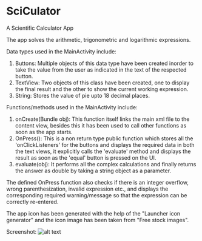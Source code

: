 # SciCulator
A Scientific Calculator App

The app solves the arithmetic, trigonometric and logarithmic expressions.

Data types used in the MainActivity include:
1. Buttons: Multiple objects of this data type have been created inorder to take the value from the user as indicated in the text of the respected button.
2. TextView: Two objects of this class have been created, one to display the final result and the other to show the current working expression.
3. String: Stores the value of pie upto 18 decimal places.

Functions/methods used in the MainActivity include:                                                                              
1. onCreate(Bundle obj): This function itself links the main xml file to the content view, besides this it has been used to call other functions as soon as the app starts.
2. OnPress(): This is a non return type public function which stores all the 'onClickListeners' for the buttons and displays the required data in both the text views, it explicitly calls the 'evaluate' method and displays the result as soon as the 'equal' button is pressed on the UI.
3. evaluate(obj): It performs all the complex calculations and finally returns the answer as double by taking a string object as a parameter.

The defined OnPress function also checks if there is an integer overflow, wrong parenthesization, invalid expression etc., and displays the corresponding required warning/message so that the expression can be correctly re-entered.

The app icon has been generated with the help of the "Launcher icon generator" and the icon image has been taken from "Free stock images".

Screenshot:
![alt text](https://ibb.co/3s9CPyz][img]https://i.ibb.co/3s9CPyz/Screenshot-2021-12-09-05-25-38-325-com-example-sciculator.jpg)
